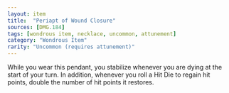 ```yaml
---
layout: item
title:  "Periapt of Wound Closure"
sources: [DMG.184]
tags: [wondrous item, necklace, uncommon, attunement]
category: "Wondrous Item"
rarity: "Uncommon (requires attunement)"
---
```


While you wear this pendant, you stabilize whenever you are dying at the start of your turn. In addition, whenever you roll a Hit Die to regain hit points, double the number of hit points it restores.